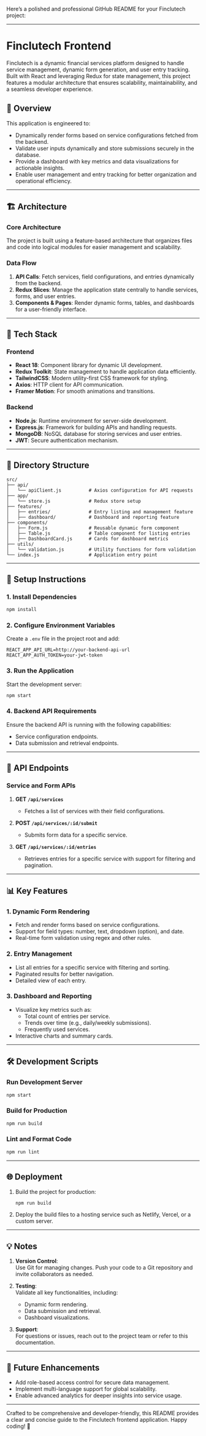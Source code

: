 Here’s a polished and professional GitHub README for your Finclutech project:  

---

# Finclutech Frontend  

Finclutech is a dynamic financial services platform designed to handle service management, dynamic form generation, and user entry tracking. Built with React and leveraging Redux for state management, this project features a modular architecture that ensures scalability, maintainability, and a seamless developer experience.  

## 🚀 Overview  

This application is engineered to:  
- Dynamically render forms based on service configurations fetched from the backend.  
- Validate user inputs dynamically and store submissions securely in the database.  
- Provide a dashboard with key metrics and data visualizations for actionable insights.  
- Enable user management and entry tracking for better organization and operational efficiency.  

---

## 🏗️ Architecture  

### **Core Architecture**  
The project is built using a feature-based architecture that organizes files and code into logical modules for easier management and scalability.  

### **Data Flow**  
1. **API Calls**: Fetch services, field configurations, and entries dynamically from the backend.  
2. **Redux Slices**: Manage the application state centrally to handle services, forms, and user entries.  
3. **Components & Pages**: Render dynamic forms, tables, and dashboards for a user-friendly interface.  

---

## 🔧 Tech Stack  

### **Frontend**  
- **React 18**: Component library for dynamic UI development.  
- **Redux Toolkit**: State management to handle application data efficiently.  
- **TailwindCSS**: Modern utility-first CSS framework for styling.  
- **Axios**: HTTP client for API communication.  
- **Framer Motion**: For smooth animations and transitions.  

### **Backend**  
- **Node.js**: Runtime environment for server-side development.  
- **Express.js**: Framework for building APIs and handling requests.  
- **MongoDB**: NoSQL database for storing services and user entries.  
- **JWT**: Secure authentication mechanism.  

---

## 📁 Directory Structure  

```plaintext
src/
├── api/
│   └── apiClient.js          # Axios configuration for API requests
├── app/
│   └── store.js              # Redux store setup
├── features/
│   ├── entries/              # Entry listing and management feature
│   ├── dashboard/            # Dashboard and reporting feature
├── components/
│   ├── Form.js               # Reusable dynamic form component
│   ├── Table.js              # Table component for listing entries
│   ├── DashboardCard.js      # Cards for dashboard metrics
├── utils/
│   └── validation.js         # Utility functions for form validation
└── index.js                  # Application entry point
```  

---

## 🔨 Setup Instructions  

### **1. Install Dependencies**  
```bash
npm install
```  

### **2. Configure Environment Variables**  
Create a `.env` file in the project root and add:  
```env
REACT_APP_API_URL=http://your-backend-api-url
REACT_APP_AUTH_TOKEN=your-jwt-token
```  

### **3. Run the Application**  
Start the development server:  
```bash
npm start
```  

### **4. Backend API Requirements**  
Ensure the backend API is running with the following capabilities:  
- Service configuration endpoints.  
- Data submission and retrieval endpoints.  

---

## 🔗 API Endpoints  

### **Service and Form APIs**  
1. **GET `/api/services`**  
   - Fetches a list of services with their field configurations.  

2. **POST `/api/services/:id/submit`**  
   - Submits form data for a specific service.  

3. **GET `/api/services/:id/entries`**  
   - Retrieves entries for a specific service with support for filtering and pagination.  

---

## 📊 Key Features  

### 1. **Dynamic Form Rendering**  
- Fetch and render forms based on service configurations.  
- Support for field types: number, text, dropdown (option), and date.  
- Real-time form validation using regex and other rules.  

### 2. **Entry Management**  
- List all entries for a specific service with filtering and sorting.  
- Paginated results for better navigation.  
- Detailed view of each entry.  

### 3. **Dashboard and Reporting**  
- Visualize key metrics such as:  
  - Total count of entries per service.  
  - Trends over time (e.g., daily/weekly submissions).  
  - Frequently used services.  
- Interactive charts and summary cards.  

---

## 🛠️ Development Scripts  

### **Run Development Server**  
```bash
npm start
```  

### **Build for Production**  
```bash
npm run build
```  

### **Lint and Format Code**  
```bash
npm run lint
```  

---

## 🌐 Deployment  

1. Build the project for production:  
   ```bash
   npm run build
   ```  
2. Deploy the build files to a hosting service such as Netlify, Vercel, or a custom server.  

---

## 💡 Notes  

1. **Version Control**:  
   Use Git for managing changes. Push your code to a Git repository and invite collaborators as needed.  

2. **Testing**:  
   Validate all key functionalities, including:  
   - Dynamic form rendering.  
   - Data submission and retrieval.  
   - Dashboard visualizations.  

3. **Support**:  
   For questions or issues, reach out to the project team or refer to this documentation.  

---

## 🚀 Future Enhancements  
- Add role-based access control for secure data management.  
- Implement multi-language support for global scalability.  
- Enable advanced analytics for deeper insights into service usage.  

--- 

Crafted to be comprehensive and developer-friendly, this README provides a clear and concise guide to the Finclutech frontend application. Happy coding! 🚀
